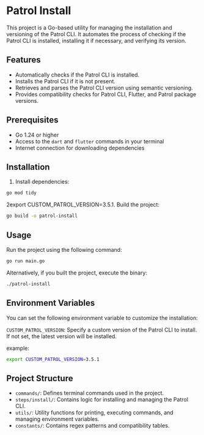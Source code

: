 # Patrol Install

This project is a Go-based utility for managing the installation and versioning of the Patrol CLI. It automates the process of checking if the Patrol CLI is installed, installing it if necessary, and verifying its version.

## Features
- Automatically checks if the Patrol CLI is installed.
- Installs the Patrol CLI if it is not present.
- Retrieves and parses the Patrol CLI version using semantic versioning.
- Provides compatibility checks for Patrol CLI, Flutter, and Patrol package versions.

## Prerequisites
- Go 1.24 or higher
- Access to the `dart` and `flutter` commands in your terminal
- Internet connection for downloading dependencies

## Installation
1. Install dependencies:

```bash
go mod tidy
```

2export CUSTOM_PATROL_VERSION=3.5.1. Build the project:

```bash
go build -o patrol-install
```

## Usage

Run the project using the following command:

```bash
go run main.go
```

Alternatively, if you built the project, execute the binary:

```bash
./patrol-install
```

## Environment Variables


You can set the following environment variable to customize the installation:

`CUSTOM_PATROL_VERSION`: Specify a custom version of the Patrol CLI to install. If not set, the latest version will be installed.

example:
```bash
export CUSTOM_PATROL_VERSION=3.5.1
```

## Project Structure

* `commands/`: Defines terminal commands used in the project.
* `steps/install/`: Contains logic for installing and managing the Patrol CLI.
* `utils/`: Utility functions for printing, executing commands, and managing environment variables.
* `constants/`: Contains regex patterns and compatibility tables.
